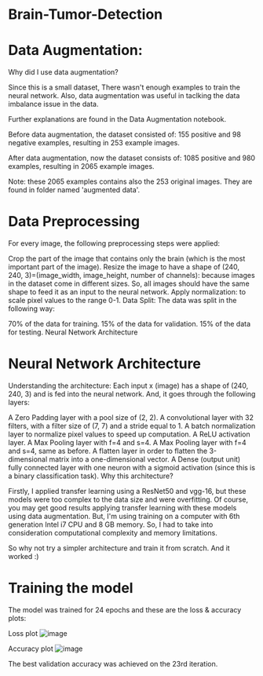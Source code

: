 # Brain-Tumor-Detection<h1>Data Augmentation:</h1>
Why did I use data augmentation?

Since this is a small dataset, There wasn't enough examples to train the neural network. Also, data augmentation was useful in taclking the data imbalance issue in the data.

Further explanations are found in the Data Augmentation notebook.

Before data augmentation, the dataset consisted of:
155 positive and 98 negative examples, resulting in 253 example images.

After data augmentation, now the dataset consists of:
1085 positive and 980 examples, resulting in 2065 example images.

Note: these 2065 examples contains also the 253 original images. They are found in folder named 'augmented data'.

<h1>Data Preprocessing</h1>
For every image, the following preprocessing steps were applied:

Crop the part of the image that contains only the brain (which is the most important part of the image).
Resize the image to have a shape of (240, 240, 3)=(image_width, image_height, number of channels): because images in the dataset come in different sizes. So, all images should have the same shape to feed it as an input to the neural network.
Apply normalization: to scale pixel values to the range 0-1.
Data Split:
The data was split in the following way:

70% of the data for training.
15% of the data for validation.
15% of the data for testing.
Neural Network Architecture

<h1>Neural Network Architecture</h1>

Understanding the architecture:
Each input x (image) has a shape of (240, 240, 3) and is fed into the neural network. And, it goes through the following layers:

A Zero Padding layer with a pool size of (2, 2).
A convolutional layer with 32 filters, with a filter size of (7, 7) and a stride equal to 1.
A batch normalization layer to normalize pixel values to speed up computation.
A ReLU activation layer.
A Max Pooling layer with f=4 and s=4.
A Max Pooling layer with f=4 and s=4, same as before.
A flatten layer in order to flatten the 3-dimensional matrix into a one-dimensional vector.
A Dense (output unit) fully connected layer with one neuron with a sigmoid activation (since this is a binary classification task).
Why this architecture?

Firstly, I applied transfer learning using a ResNet50 and vgg-16, but these models were too complex to the data size and were overfitting. Of course, you may get good results applying transfer learning with these models using data augmentation. But, I'm using training on a computer with 6th generation Intel i7 CPU and 8 GB memory. So, I had to take into consideration computational complexity and memory limitations.

So why not try a simpler architecture and train it from scratch. And it worked :)

<h1>Training the model</h1>
The model was trained for 24 epochs and these are the loss & accuracy plots:

Loss plot
![image](https://github.com/Sahil-Kevadiya/Brain-Tumor-Detection/assets/138906113/e4f30482-5be7-4861-8f09-6e5ed1fbfb9d)

Accuracy plot
![image](https://github.com/Sahil-Kevadiya/Brain-Tumor-Detection/assets/138906113/9914a78b-e683-48c0-a777-9550c00e5be7)


The best validation accuracy was achieved on the 23rd iteration.
